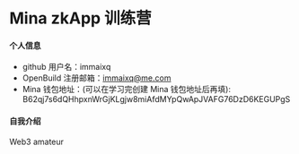 # Mina zkApp 训练营


#### 个人信息

- github 用户名：immaixq
- OpenBuild 注册邮箱：immaixq@me.com
- Mina 钱包地址：(可以在学习完创建 Mina 钱包地址后再填): B62qj7s6dQHhpxnWrGjKLgjw8miAfdMYpQwApJVAFG76DzD6KEGUPgS

#### 自我介绍
Web3 amateur 